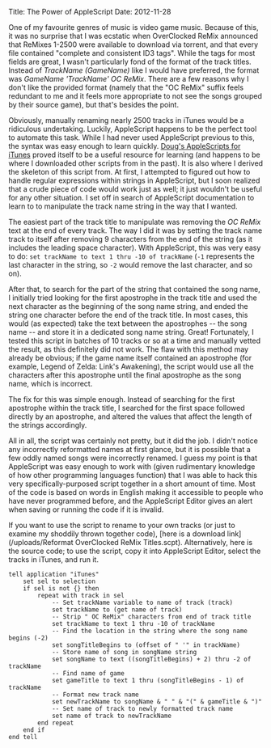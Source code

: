 Title: The Power of AppleScript
Date: 2012-11-28

One of my favourite genres of music is video game music. Because of this, it was no surprise that I was ecstatic when OverClocked ReMix announced that ReMixes 1-2500 were available to download via torrent, and that every file contained "complete and consistent ID3 tags". While the tags for most fields are great, I wasn't particularly fond of the format of the track titles. Instead of *TrackName (GameName)* like I would have preferred, the format was *GameName 'TrackName' OC ReMix*. There are a few reasons why I don't like the provided format (namely that the "OC ReMix" suffix feels redundant to me and it feels more appropriate to not see the songs grouped by their source game), but that's besides the point.

Obviously, manually renaming nearly 2500 tracks in iTunes would be a ridiculous undertaking. Luckily, AppleScript happens to be the perfect tool to automate this task. While I had never used AppleScript previous to this, the syntax was easy enough to learn quickly. [Doug's AppleScripts for iTunes](http://dougscripts.com/itunes/) proved itself to be a useful resource for learning (and happens to be where I downloaded other scripts from in the past). It is also where I derived the skeleton of this script from. At first, I attempted to figured out how to handle regular expressions within strings in AppleScript, but I soon realized that a crude piece of code would work just as well; it just wouldn't be useful for any other situation. I set off in search of AppleScript documentation to learn to to manipulate the track name string in the way that I wanted.

The easiest part of the track title to manipulate was removing the *OC ReMix* text at the end of every track. The way I did it was by setting the track name track to itself after removing 9 characters from the end of the string (as it includes the leading space character). With AppleScript, this was very easy to do: `set trackName to text 1 thru -10 of trackName` (`-1` represents the last character in the string, so `-2` would remove the last character, and so on).

After that, to search for the part of the string that contained the song name, I initially tried looking for the first apostrophe in the track title and used the next character as the beginning of the song name string, and ended the string one character before the end of the track title. In most cases, this would (as expected) take the text between the apostrophes -- the song name -- and store it in a dedicated song name string. Great! Fortunately, I tested this script in batches of 10 tracks or so at a time and manually vetted the result, as this definitely did not work. The flaw with this method may already be obvious; if the game name itself contained an apostrophe (for example, Legend of Zelda: Link's Awakening), the script would use all the characters after this apostrophe until the final apostrophe as the song name, which is incorrect.

The fix for this was simple enough. Instead of searching for the first apostrophe within the track title, I searched for the first space followed directly by an apostrophe, and altered the values that affect the length of the strings accordingly.

All in all, the script was certainly not pretty, but it did the job. I didn't notice any incorrectly reformatted names at first glance, but it is possible that a few oddly named songs were incorrectly renamed. I guess my point is that AppleScript was easy enough to work with (given rudimentary knowledge of how other programming languages function) that I was able to hack this very specifically-purposed script together in a short amount of time. Most of the code is based on words in English making it accessible to people who have never programmed before, and the AppleScript Editor gives an alert when saving or running the code if it is invalid.

If you want to use the script to rename to your own tracks (or just to examine my shoddily thrown together code), [here is a download link](/uploads/Reformat OverClocked ReMix Titles.scpt). Alternatively, here is the source code; to use the script, copy it into AppleScript Editor, select the tracks in iTunes, and run it.

```applescript
tell application "iTunes"
	set sel to selection
	if sel is not {} then
		repeat with track in sel		
			-- Set trackName variable to name of track (track) 
			set trackName to (get name of track)
			-- Strip " OC ReMix" characters from end of track title
			set trackName to text 1 thru -10 of trackName
			-- Find the location in the string where the song name begins (-2)
			set songTitleBegins to (offset of " '" in trackName)
			-- Store name of song in songName string
			set songName to text ((songTitleBegins) + 2) thru -2 of trackName
			-- Find name of game
			set gameTitle to text 1 thru (songTitleBegins - 1) of trackName
			-- Format new track name
			set newTrackName to songName & " " & "(" & gameTitle & ")"
			-- Set name of track to newly formatted track name
			set name of track to newTrackName
		end repeat
	end if
end tell
```